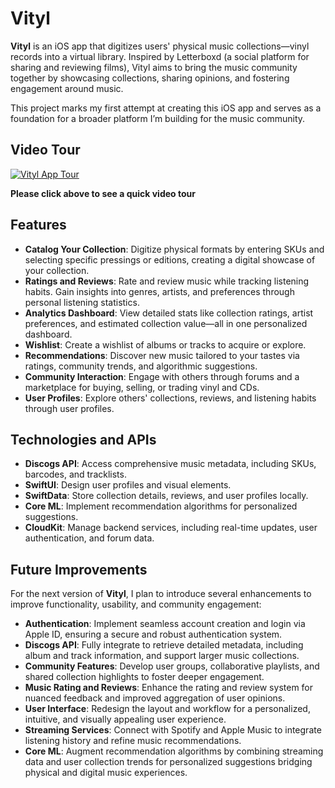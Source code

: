 # Vityl

**Vityl** is an iOS app that digitizes users' physical music collections—vinyl records into a virtual library. Inspired by Letterboxd (a social platform for sharing and reviewing films), Vityl aims to bring the music community together by showcasing collections, sharing opinions, and fostering engagement around music. 

This project marks my first attempt at creating this iOS app and serves as a foundation for a broader platform I’m building for the music community.

## Video Tour

[![Vityl App Tour](https://img.youtube.com/vi/z9MvU1EfcJc/0.jpg)](https://youtu.be/z9MvU1EfcJc)

**Please click above to see a quick video tour**

## Features

- **Catalog Your Collection**: Digitize physical formats by entering SKUs and selecting specific pressings or editions, creating a digital showcase of your collection.
- **Ratings and Reviews**: Rate and review music while tracking listening habits. Gain insights into genres, artists, and preferences through personal listening statistics.
- **Analytics Dashboard**: View detailed stats like collection ratings, artist preferences, and estimated collection value—all in one personalized dashboard.
- **Wishlist**: Create a wishlist of albums or tracks to acquire or explore. 
- **Recommendations**:  Discover new music tailored to your tastes via ratings, community trends, and algorithmic suggestions.
- **Community Interaction**: Engage with others through forums and a marketplace for buying, selling, or trading vinyl and CDs.
- **User Profiles**: Explore others' collections, reviews, and listening habits through user profiles.

## Technologies and APIs

- **Discogs API**: Access comprehensive music metadata, including SKUs, barcodes, and tracklists.  
- **SwiftUI**: Design user profiles and visual elements.  
- **SwiftData**: Store collection details, reviews, and user profiles locally.  
- **Core ML**: Implement recommendation algorithms for personalized suggestions.  
- **CloudKit**: Manage backend services, including real-time updates, user authentication, and forum data.  


## Future Improvements  

For the next version of **Vityl**, I plan to introduce several enhancements to improve functionality, usability, and community engagement:

- **Authentication**: Implement seamless account creation and login via Apple ID, ensuring a secure and robust authentication system.  
- **Discogs API**: Fully integrate to retrieve detailed metadata, including album and track information, and support larger music collections.  
- **Community Features**: Develop user groups, collaborative playlists, and shared collection highlights to foster deeper engagement.  
- **Music Rating and Reviews**: Enhance the rating and review system for nuanced feedback and improved aggregation of user opinions.  
- **User Interface**: Redesign the layout and workflow for a personalized, intuitive, and visually appealing user experience.  
- **Streaming Services**: Connect with Spotify and Apple Music to integrate listening history and refine music recommendations.  
- **Core ML**: Augment recommendation algorithms by combining streaming data and user collection trends for personalized suggestions bridging physical and digital music experiences.  